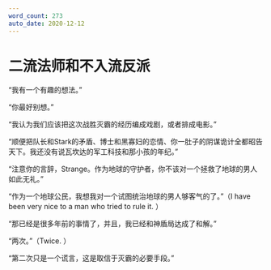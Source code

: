 ```yaml
---
word_count: 273
auto_date: 2020-12-12
---
```


# 二流法师和不入流反派

“我有一个有趣的想法。”

“你最好别想。”

“我认为我们应该把这次战胜灭霸的经历编成戏剧，或者排成电影。”

“顺便把队长和Stark的矛盾、博士和黑寡妇的恋情、你一肚子的阴谋诡计全都昭告天下。我还没有说瓦坎达的军工科技和那小孩的年纪。”

“注意你的言辞，Strange。作为地球的守护者，你不该对一个拯救了地球的男人如此无礼。”

“作为一个地球公民，我想我对一个试图统治地球的男人够客气的了。”（I have been very nice to a man who tried to rule it. ）

“那已经是很多年前的事情了，并且，我已经和神盾局达成了和解。”

“两次。”（Twice. ）

“第二次只是一个谎言，这是取信于灭霸的必要手段。”

